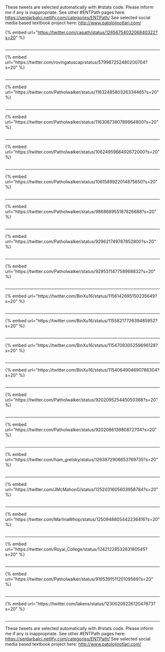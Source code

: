 

These tweets are selected automatically with #rstats code. Please inform me if any is inappropriate.
See other #ENTPath pages here: https://serdarbalci.netlify.com/categories/ENTPath/ 
See selected social media based textbook project here: http://www.patolojinotlari.com/

{% embed url="https://twitter.com/capath/status/1265675403206840322?s=20" %}<br>
<br>
<hr>
{% embed url="https://twitter.com/rovingatuscap/status/579987252480200704?s=20" %}<br>
<br>
<hr>
{% embed url="https://twitter.com/Patholwalker/status/1163248580326334465?s=20" %}<br>
<br>
<hr>
{% embed url="https://twitter.com/Patholwalker/status/1163067380789964800?s=20" %}<br>
<br>
<hr>
{% embed url="https://twitter.com/Patholwalker/status/1062495966492672000?s=20" %}<br>
<br>
<hr>
{% embed url="https://twitter.com/Patholwalker/status/1061589922014875650?s=20" %}<br>
<br>
<hr>
{% embed url="https://twitter.com/Patholwalker/status/986868955187826688?s=20" %}<br>
<br>
<hr>
{% embed url="https://twitter.com/Patholwalker/status/929621749787852800?s=20" %}<br>
<br>
<hr>
{% embed url="https://twitter.com/Patholwalker/status/929531147758968832?s=20" %}<br>
<br>
<hr>
{% embed url="https://twitter.com/BinXu16/status/1156142695150235649?s=20" %}<br>
<br>
<hr>
{% embed url="https://twitter.com/BinXu16/status/1155821772639485952?s=20" %}<br>
<br>
<hr>
{% embed url="https://twitter.com/BinXu16/status/1154709305259696128?s=20" %}<br>
<br>
<hr>
{% embed url="https://twitter.com/BinXu16/status/1154064904690786304?s=20" %}<br>
<br>
<hr>
{% embed url="https://twitter.com/Patholwalker/status/920209525445050368?s=20" %}<br>
<br>
<hr>
{% embed url="https://twitter.com/Patholwalker/status/920208613980872704?s=20" %}<br>
<br>
<hr>
{% embed url="https://twitter.com/ham_gretsky/status/1263872906653769735?s=20" %}<br>
<br>
<hr>
{% embed url="https://twitter.com/JMcMahonG/status/1252031605603958784?s=20" %}<br>
<br>
<hr>
{% embed url="https://twitter.com/MarlinaWhop/status/1250948805442236416?s=20" %}<br>
<br>
<hr>
{% embed url="https://twitter.com/Royal_College/status/1242122853283180545?s=20" %}<br>
<br>
<hr>
{% embed url="https://twitter.com/Patholwalker/status/919539151120109569?s=20" %}<br>
<br>
<hr>
{% embed url="https://twitter.com/lakens/status/1230020922612047873?s=20" %}<br>
<br>
<hr>


These tweets are selected automatically with #rstats code. Please inform me if any is inappropriate.
See other #ENTPath pages here: https://serdarbalci.netlify.com/categories/ENTPath/ 
See selected social media based textbook project here: http://www.patolojinotlari.com/
